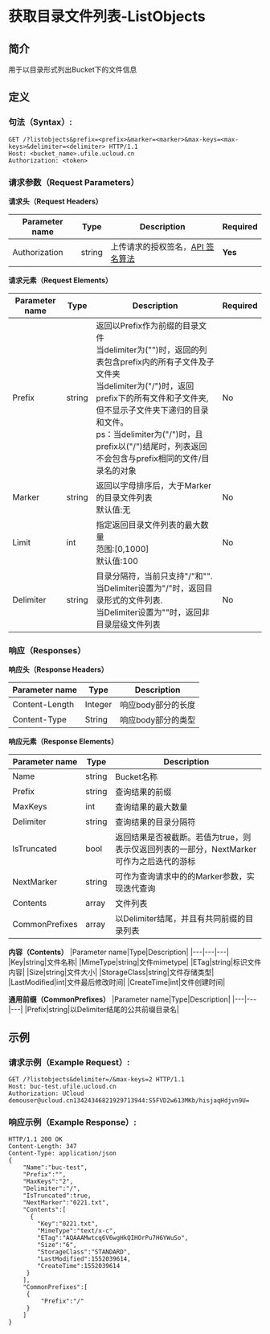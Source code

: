 # 获取目录文件列表-ListObjects

## 简介

用于以目录形式列出Bucket下的文件信息

## 定义

### 句法（Syntax）:

```
GET /?listobjects&prefix=<prefix>&marker=<marker>&max-keys=<max-keys>&delimiter=<delimiter> HTTP/1.1
Host: <bucket_name>.ufile.ucloud.cn
Authorization: <token>
```

### 请求参数（Request Parameters）

**请求头（Request Headers）**

|Parameter name|Type|Description|Required|
|---|---|---|---|
|Authorization|string|上传请求的授权签名，[API 签名算法](https://docs.ucloud.cn/ufile/api/authorization?id=%e6%96%87%e4%bb%b6%e7%ae%a1%e7%90%86%e7%ad%be%e5%90%8d%e7%ae%97%e6%b3%95) 	|**Yes**|

**请求元素（Request Elements）**

|Parameter name|Type|Description|Required|
|---|---|---|---|
|Prefix|string|返回以Prefix作为前缀的目录文件<br>当delimiter为("")时，返回的列表包含prefix内的所有子文件及子文件夹<br>当delimiter为("/")时，返回prefix下的所有文件和子文件夹,但不显示子文件夹下递归的目录和文件。<br>ps：当delimiter为("/")时，且prefix以("/")结尾时，列表返回不会包含与prefix相同的文件/目录名的对象|No|
|Marker|string|返回以字母排序后，大于Marker的目录文件列表<br>默认值:无|No|
|Limit|int|指定返回目录文件列表的最大数量<br>范围:[0,1000]<br>默认值:100|No|
|Delimiter|string|目录分隔符，当前只支持"/"和"".<br>当Delimiter设置为"/"时，返回目录形式的文件列表.<br>当Delimiter设置为""时，返回非目录层级文件列表|No|

### 响应（Responses）

**响应头（Response Headers）**

|Parameter name|Type|Description|
|---|---|---|
|Content-Length|Integer|响应body部分的长度|
|Content-Type|String|响应body部分的类型|

**响应元素（Response Elements）**

|Parameter name|Type|Description|
|---|---|---|
|Name|string|Bucket名称|
|Prefix|string|查询结果的前缀|
|MaxKeys|int|查询结果的最大数量|
|Delimiter|string|查询结果的目录分隔符|
|IsTruncated|bool|返回结果是否被截断。若值为true，则表示仅返回列表的一部分，NextMarker可作为之后迭代的游标|
|NextMarker|string|可作为查询请求中的的Marker参数，实现迭代查询|
|Contents|array|文件列表|
|CommonPrefixes|array|以Delimiter结尾，并且有共同前缀的目录列表|

**内容（Contents）**
|Parameter name|Type|Description|
|---|---|---|
|Key|string|文件名称|
|MimeType|string|文件mimetype|
|ETag|string|标识文件内容|
|Size|string|文件大小|
|StorageClass|string|文件存储类型|
|LastModified|int|文件最后修改时间|
|CreateTime|int|文件创建时间|

**通用前缀（CommonPrefixes）**
|Parameter name|Type|Description|
|---|---|---|
|Prefix|string|以Delimiter结尾的公共前缀目录名|

## 示例

### 请求示例（Example Request）:
```
GET /?listobjects&delimiter=/&max-keys=2 HTTP/1.1
Host: buc-test.ufile.ucloud.cn
Authorization: UCloud demouser@ucloud.cn13424346821929713944:S5FVD2w613MKb/hisjaqHdjvn9U=
```

### 响应示例（Example Response）:
```
HTTP/1.1 200 OK
Content-Length: 347
Content-Type: application/json
{
    "Name":"buc-test",
    "Prefix":"",
    "MaxKeys":"2",
    "Delimiter":"/",
    "IsTruncated":true,
    "NextMarker":"0221.txt",
    "Contents":[
      {
        "Key":"0221.txt",
        "MimeType":"text/x-c",
        "ETag":"AQAAAMwtcq6V6wgHkQIHOrPu7H6YWuSo",
        "Size":"6",
        "StorageClass":"STANDARD",
        "LastModified":1552039614,
        "CreateTime":1552039614
     }
    ],
    "CommonPrefixes":[
     {
         "Prefix":"/"
     }
    ]
}
```

